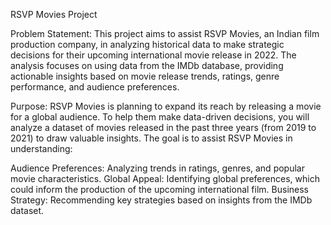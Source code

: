 RSVP Movies Project

Problem Statement:
This project aims to assist RSVP Movies, an Indian film production company, in analyzing historical data to make strategic decisions for their upcoming international movie release in 2022. The analysis focuses on using data from the IMDb database, providing actionable insights based on movie release trends, ratings, genre performance, and audience preferences.

Purpose:
RSVP Movies is planning to expand its reach by releasing a movie for a global audience. To help them make data-driven decisions, you will analyze a dataset of movies released in the past three years (from 2019 to 2021) to draw valuable insights. The goal is to assist RSVP Movies in understanding:

Audience Preferences: Analyzing trends in ratings, genres, and popular movie characteristics.
Global Appeal: Identifying global preferences, which could inform the production of the upcoming international film.
Business Strategy: Recommending key strategies based on insights from the IMDb dataset.
